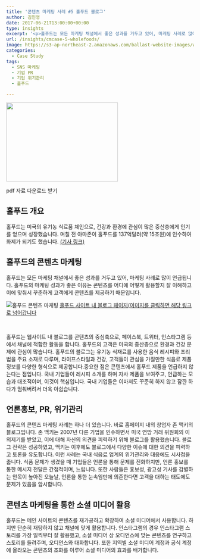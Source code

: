 ```yaml
---
title: '콘텐츠 마케팅 사례 #5 홀푸드 블로그'
author: 김민영
date: 2017-06-21T13:00:00+00:00
type: insights
excerpt: '<p>홀푸드는 모든 마케팅 채널에서 좋은 성과를 거두고 있어, 마케팅 사례로 많이 언급됩니다. 홀푸드의 마케팅 성과가 좋은 이유는 콘텐츠를 어디에 어떻게 활용할지&nbsp;잘 이해하고 이에 맞춰서 꾸준하게 고객에게 콘텐츠를 제공하기 때문입니다.&nbsp;</p>'
url: /insights/cmcase-5-wholefoods/
image: https://s3-ap-northeast-2.amazonaws.com/ballast-website-images/wp-content/uploads/2017/06/15110122/Screen-Shot-2017-06-20-at-1.43.38-PM.png
categories:
  - Case Study
tags:
  - SNS 마케팅
  - 기업 PR
  - 기업 위기관리
  - 홀푸드

---
```


<div id="attachment_51679" style="width: 310px" class="wp-caption alignnone">
  <a href="https://www.ballast.co.kr/wp-content/uploads/2017/08/case5-wholefoods.pdf" target="_blank" rel="noopener"><img class="wp-image-51679 size-medium" src="https://s3-ap-northeast-2.amazonaws.com/ballast-website-images/wp-content/uploads/2017/06/15110122/Screen-Shot-2017-06-20-at-1.43.38-PM-300x212.png" alt="" width="300" height="212" srcset="https://s3-ap-northeast-2.amazonaws.com/ballast-website-images/wp-content/uploads/2017/06/15110122/Screen-Shot-2017-06-20-at-1.43.38-PM-300x212.png 300w, https://s3-ap-northeast-2.amazonaws.com/ballast-website-images/wp-content/uploads/2017/06/15110122/Screen-Shot-2017-06-20-at-1.43.38-PM-768x542.png 768w, https://s3-ap-northeast-2.amazonaws.com/ballast-website-images/wp-content/uploads/2017/06/15110122/Screen-Shot-2017-06-20-at-1.43.38-PM-1024x722.png 1024w, https://s3-ap-northeast-2.amazonaws.com/ballast-website-images/wp-content/uploads/2017/06/15110122/Screen-Shot-2017-06-20-at-1.43.38-PM.png 1446w" sizes="(max-width: 300px) 100vw, 300px" /></a>
  
  <p class="wp-caption-text">
    pdf 자료 다운로드 받기
  </p>
</div>

## 홀푸드 개요
홀푸드는 미국의 유기농 식료품 체인으로, 건강과 환경에 관심이 많은 중산층에게 인기를 얻으며 성장했습니다. 며칠 전 아마존이 홀푸드를 137억달러(약 15조원)에 인수하여 화제가 되기도 했습니다. <a href="http://www.yonhapnews.co.kr/bulletin/2017/06/17/0200000000AKR20170617005600091.HTML" target="_blank" rel="noopener">(기사 링크)</a>

## 홀푸드의 콘텐츠 마케팅
홀푸드는 모든 마케팅 채널에서 좋은 성과를 거두고 있어, 마케팅 사례로 많이 언급됩니다. 홀푸드의 마케팅 성과가 좋은 이유는 콘텐츠를 어디에 어떻게 활용할지 잘 이해하고 이에 맞춰서 꾸준하게 고객에게 콘텐츠를 제공하기 때문입니다.

![홀푸드 콘텐츠 마케팅](https://s3-ap-northeast-2.amazonaws.com/ballast-website-images/wp-content/uploads/2017/06/25081330/Screen-Shot-2018-03-25-at-8.10.47-AM.png)
[홀푸드 사이트 내 블로그 페이지(이미지를 클릭하면 해당 링크로 넘어갑니다](https://www.wholefoodsmarket.com/blog/whole-story)

&nbsp;

홀푸드는 웹사이트 내 블로그를 콘텐츠의 중심축으로, 페이스북, 트위터, 인스타그램 등에서 채널에 적합한 활동을 합니다.
홀푸드의 고객은 미국의 중산층으로 환경과 건강 문제에 관심이 많습니다. 홀푸드의 블로그는 유기농 식재료를 사용한 음식 레시피와 조리법을 주요 소재로 다루며, 라이프스타일과 건강, 고객들이 관심을 가질만한 식음료 제품 정보를 다양한 형식으로 제공합니다.중요한 점은 콘텐츠에서 홀푸드 제품을 언급하지 않는다는 점입니다. 국내 기업들이 레시피 소개를 하며 자사 제품을 보여주고, 언급하는 모습과 대조적이며, 이것이 핵심입니다. 국내 기업들은 이마저도 꾸준히 하지 않고 잠깐 하다가 멈춰버려서 더욱 아쉽습니다.

## 언론홍보, PR, 위기관리
홀푸드의 콘텐츠 마케팅 사례는 하나 더 있습니다. 바로 홈페이지 내의 창업자 존 맥키의 블로그입니다. 존 맥키는 2007년 다른 기업을 인수하면서 미국 연방 거래 위원회의 이의제기를 받았고, 이에 대해 자신의 의견을 피력하기 위해 블로그를 활용했습니다. 블로그 전략은 성공하였고, 맥키는 이후에도 블로그에서 다양한 이슈에 대한 의견을 피력하고 토론을 유도합니다.
이런 사례는 국내 식음료 업계의 위기관리와 대응에도 시사점을 줍니다. 식품 문제가 생겼을 때 기업들은 언론을 통해 문제를 진화하지만, 언론 홍보를 통한 메시지 전달은 간접적이며, 느립니다. 또한 사람들은 홍보성, 광고성 기사를 감별하는 안목이 높아진 오늘날, 언론을 통한 눈속임만에 의존한다면 고객을 대하는 태도에도 문제가 있음을 암시합니다.

## 콘텐츠 마케팅을 통한 소셜 미디어 활용
홀푸드는 메인 사이트의 콘텐츠를 재가공하고 확장하여 소셜 미디어에서 사용합니다. 하지만 단순히 재탕하지 않고 채널에 맞게 활용합니다. 인스타그램의 경우 인스타그램 스토리를 가장 일찍부터 잘 활용했고, 소셜 미디어 상 오디언스에 맞는 콘텐츠를 연구하고 스토리를 들려주며, 오디언스와 대화합니다. 또한 지역별 소셜 미디어 계정과 공식 계정에 올라오는 콘텐츠의 조화를 이루어 소셜 미디어의 효과를 배가합니다.